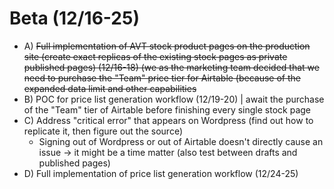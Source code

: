 # Beta (12/16-25)

- A) ~~Full implementation of AVT stock product pages on the production site (create exact replicas of the existing stock pages as private published pages) (12/16-18) (we as the marketing team decided that we need to purchase the "Team" price tier for Airtable (because of the expanded data limit and other capabilities~~
- B) POC for price list generation workflow (12/19-20) | await the purchase of the "Team" tier of Airtable before finishing every single stock page
- C) Address "critical error" that appears on Wordpress (find out how to replicate it, then figure out the source)
  - Signing out of Wordpress or out of Airtable doesn't directly cause an issue -> it might be a time matter (also test between drafts and published pages)
- D) Full implementation of price list generation workflow (12/24-25)
